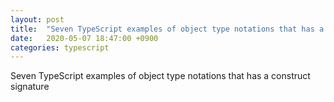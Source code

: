 ```yaml
---
layout: post
title:  "Seven TypeScript examples of object type notations that has a construct signature"
date:   2020-05-07 18:47:00 +0900
categories: typescript
---
```

Seven TypeScript examples of object type notations that has a construct signature

<script src="https://gist-it.appspot.com/https://github.com/canal874/shibungi-tstest-constructor/raw/master/constructor-test01.ts?slice=5:"></script>
